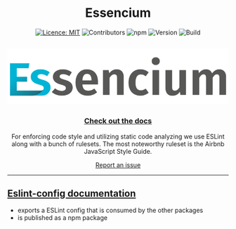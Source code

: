 <div align="center">

# Essencium

[![Licence: MIT](https://img.shields.io/badge/Licence-MIT-yellow.svg)](https://opensource.org/licenses/MIT) ![Contributors](https://img.shields.io/github/contributors/Frachtwerk/essencium-frontend) ![npm](https://img.shields.io/npm/dt/%40frachtwerk/eslint-config-essencium) ![Version](https://img.shields.io/github/package-json/v/Frachtwerk/essencium-frontend?filename=packages%2Feslint-config%2Fpackage.json&label=Essencium-eslint-config&color=00b5d6CMYK) ![Build](https://github.com/Frachtwerk/essencium-frontend/actions/workflows/ci.yml/badge.svg)

## ![Essencium Logo](../app/public/img/web/logotype_400x100px.svg)

### [Check out the docs](https://docs.essencium.dev)

For enforcing code style and utilizing static code analyzing we use ESLint along with a bunch of rulesets. The most noteworthy ruleset is the Airbnb JavaScript Style Guide.

[Report an issue](https://github.com/Frachtwerk/essencium-frontend/issues)
</div>

---

## [Eslint-config documentation](https://docs.essencium.dev/devguide/codestyle-and-linting)

- exports a ESLint config that is consumed by the other packages
- is published as a npm package

